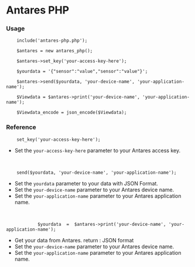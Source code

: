 # Antares PHP

### Usage
    
        include('antares-php.php');

		$antares = new antares_php();

		$antares->set_key('your-access-key-here');

		$yourdata = '{"sensor":"value","sensor":"value"}';

		$antares->send($yourdata, 'your-device-name', 'your-application-name');  

		$Viewdata = $antares->print('your-device-name', 'your-application-name');

		$Viewdata_encode = json_encode($Viewdata);
    


### Reference
		set_key('your-access-key-here');
		
- Set the  `your-access-key-here` parameter to your Antares access key.

<br/>

		send($yourdata, 'your-device-name', 'your-application-name'); 
		
- Set the  `yourdata` parameter to your data with JSON Format.
- Set the  `your-device-name` parameter to your Antares device name.
- Set the  `your-application-name` parameter to your Antares application name.

<br/>

				$yourdata  =  $antares->print('your-device-name', 'your-application-name');
		
- Get your data from Antares. return : JSON format
- Set the  `your-device-name` parameter to your Antares device name.
- Set the  `your-application-name` parameter to your Antares application name.

